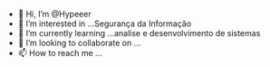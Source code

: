 - 👋 Hi, I’m @Hypeeer
- 👀 I’m interested in ...Segurança da Informação
- 🌱 I’m currently learning ...analise e desenvolvimento de sistemas
- 💞️ I’m looking to collaborate on ...
- 📫 How to reach me ...

<!---
Hypeeer/Hypeeer is a ✨ special ✨ repository because its `README.md` (this file) appears on your GitHub profile.
You can click the Preview link to take a look at your changes.
--->
